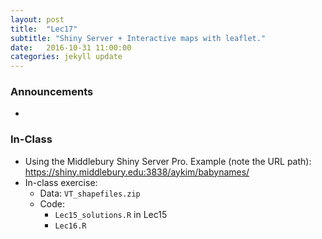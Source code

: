 ```yaml
---
layout: post
title:  "Lec17"
subtitle: "Shiny Server + Interactive maps with leaflet."
date:   2016-10-31 11:00:00
categories: jekyll update
---
```




### Announcements

*



### In-Class

* Using the Middlebury Shiny Server Pro. Example (note the URL path): <a href = "https://shiny.middlebury.edu:3838/aykim/babynames/" target = "_blank">https://shiny.middlebury.edu:3838/aykim/babynames/</a>
* In-class exercise:
    + Data: `VT_shapefiles.zip`
    + Code:
        + `Lec15_solutions.R` in Lec15
        + `Lec16.R`






